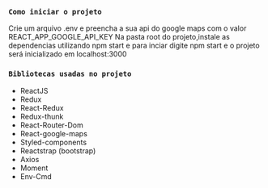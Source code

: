 ### `Como iniciar o projeto`

Crie um arquivo .env e preencha a sua api do google maps com o valor REACT_APP_GOOGLE_API_KEY
Na pasta root do projeto,instale as dependencias utilizando npm start e para inciar digite npm start e o projeto será inicializado em localhost:3000



### `Bibliotecas usadas no projeto`

- ReactJS
- Redux
- React-Redux
- Redux-thunk
- React-Router-Dom
- React-google-maps
- Styled-components
- Reactstrap (bootstrap)
- Axios
- Moment
- Env-Cmd
